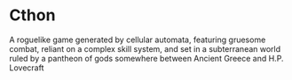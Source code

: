 # Cthon
A roguelike game generated by cellular automata, featuring gruesome combat, reliant on a complex skill system, and set in a subterranean world ruled by a pantheon of gods somewhere between Ancient Greece and H.P. Lovecraft
